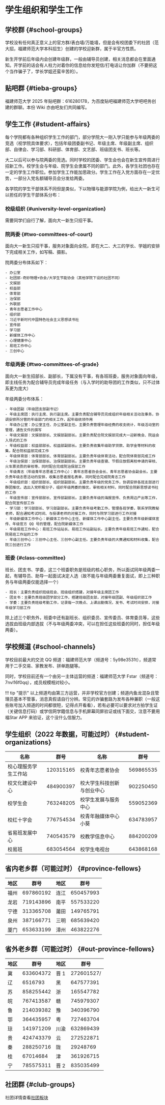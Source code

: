 # 学生组织和学生工作

## 学校群 {#school-groups}

学校没有任何真正意义上的官方群/表白墙/万能墙，但是会有校团委下的社团（范大招，福建师范大学本科招生）创建的学校迎新群，属于半官方性质。

新生开学前后年级内会创建年级群，一般由辅导员创建，相关消息都会在里面通知。开学前的话会有人柱力对着你的信息给你发短信/打电话让你加群（不要把这个当作骗子了，学长学姐还蛮辛苦的）。

## 贴吧群 {#tieba-groups}

福建师范大学 2025 年贴吧群：616280178，为百度贴吧福建师范大学吧吧务创建的群聊。本份 Wiki 亦由吧友们共同编写。

## 学生工作 {#student-affairs}

每个学院都有各种组织学生工作的部门，部分学院大一刚入学只能参与年级两委的竞选（视学院具体要求），包括年级团委副书记、年级主席、年级副主席、组织部、自律会、学习部、科研部、体育部、文艺部、班级团支书、班长等。

大二以后可以参与院两委的竞选。同时学校的团委、学生会也会在新生宣传周进行招新工作。校学生会与年级、院学生会隶属不同的部门。此外，各学生社团也存在一定的学生工作职位。参加学生工作能加思政分。学生工作在入党方面存在一定优势，一部分入党名额辅导员会分发给两委。

各学院的学生干部体系不同但是类似，下以物理与能源学院为例，给出大一新生可以担任的学生干部体系分布：

### 校级组织 {#university-level-organization}

需要同学们自行了解，面向大一新生只招干事。

### 院两委 {#two-committees-of-court}

面向大一新生只招干事，服务对象面向全院，即在大二、大三的学长、学姐的安排下完成相关工作，如写稿、摄影。

院两委分布体系如下：

    - 办公室
    - 社团部-奇妙物理+协会/大学生节能协会（其他学院下设的社团不同）
    - 文娱部
    - 权益部
    - 体育部
    - 治保部
    - 外联部
    - 青年志愿者工作中心
    - 组织部
    - 习近平新时代中国特色社会主义思想读书社
    - 宣传部
    - 学习部
    - 新媒体工作中心
    - 心理健康中心
    - 易班工作中心
    - 三创中心
  
### 年级两委 {#two-committees-of-grade}

面向大一新生招部长、副部长，下属没有干事，有各班班委，服务对象面向年级，即主线任务为配合辅导员完成年级任务（与入学时的助导团的工作类似，只不过体系更为庞大）

年级两委分布体系：

    - 年级团副（年级团支部副书记）
    - 年级主席团：执行主席、执行副主席。主要负责配合辅导员完成组织年级相关活动及事务，协调安排所分管的年级部门的相关工作，起年级统领作用
    - 年级办公室：办公室主任、办公室副主任。主要负责管理年级经费的收支统计，年级活动室的管理，通告文件的撰写
    - 年级文娱部：文娱部部长、文娱部副部长。主要负责配合院文娱部完成大一迎新晚会、院运会入场式的工作
    - 年级权益部：权益部部长、权益部副部长。主要负责收集年级助学贷款、助学金等材料的收集，配合院权益部完成工作
    - 年级体育部：体育部部长、体育部副部长。主要负责年级体育活动，配合院体育部完成工作
    - 年级治保部：治保部部长、治保部副部长。主要负责年级查寝、节假日放假离校申请的审核、火车票资质的审核等，同时配合完成院治保部工作
    - 年级青志（年级青年志愿者工作中心）：青年志愿者协会会长、青年志愿者协会副会长。主要负责年级志愿活动的安排，收集志愿者报名表单，同时配合完成院青志工作
    - 年级组织部：组织部部长、组织部副部长。主要负责年级的党务工作，协调安排各班支部进行群团推优，选出入党积极分子，组织年级两委的推优，审核相关材料，同时配合院新思想读书社的工作
    - 年级宣传部：宣传部部长、宣传部副部长。主要负责年级的海报宣传、负责周边产出等工作，配合院宣传部工作
    - 学习部：学习部部长、学习部副部长。主要负责年级考勤工作，管理各班学委，联系学院教秘老师，配合通知考试时间、与授课老师的对接工作，同时与院学习部进行工作对接
    - 年级新媒体工作中心：新媒体工作中心主任、新媒体工作中心副主任。主要负责年级新媒体宣传、年级官方 QQ 号的管理，配合院新媒体工作
    - 年级易班工作中心：易班工作站站长、易班工作站副站长。主要负责年级易班工作通知，配合院易班工作站的工作
    - 年级三创中心：三创中心主任、三创中心副主任。主要负责年级的大赛通知和材料收集，配合院三创进行工作

### 班委 {#class-committee}

班长、团支书、学委，这三个班委职务是班级的核心职务，所以面试同年级两委一起，有辅导员、助导一起面试决定人选（故不能与年级两委重复面试，即上三种职务与年级两委仅能选择一个）

    - 班长：主要负责组织班级班会、班级组织搭建，对接年级主席团工作
    - 团支书：主要负责班级团学部分工作，搭建班级团支部，对接年级团副、年级组织部工作
    - 学委：主要负责班级考勤工作，记录每一次晚点、上课出勤情况，发书、考试时间安排，对接年级学习部工作

除上述三个职务外，班委中还有副班长、组织委员、宣传委员、体育委员等，这些选拔由班级内部选拔（不与年级两委冲突，可以在担任这些班委的同时，担任年级两委）。

## 学校频道 {#school-channels}

学校目前最大的交流 QQ 频道：福建师范大学（频道号：5y98e3531t），频道常用于二手交易、家教发布、拼单跑腿等。

同时，学校目前还有一个由另一主体运营的频道：福建师范大学 Fstar（频道号：7nvl16f0qq），成员规模相对较小。

!!! tip "提示"
    以上频道均由第三方运营，并非学校官方创建；频道内鱼龙混杂且管理员基本不管事，消息真假请自行分辨。常见的诈骗套路为发布各种兼职（一般这些账号加入频道的时间都很短，记得点开看看），若有必要可以要求对方拍学生证（关键信息打码）或学信网学籍信息与手机屏幕同屏验证或线下面交，注意不要用 福Star APP 来验证，这个没什么信服力。

## 学生组织（2022 年数据，可能过时） {#student-organizations}

| 名称 | 群号 | 名称 | 群号 |
| --- | --- | --- | --- |
| 校心理服务学生工作站 | 120315165 | 校青年志愿者协会 | 569865535 |
| 校文化建设中心 | 484900397 | 校大学生科技创新与创业中心 | 902250450 |
| 校学生会 | 763248205 | 校学生发展与服务中心 | 559052369 |
| 校红十字会 | 776754534 | 校青年融媒体中心小葵 | 634783957 |
| 省易班发展中心 | 740543579 | 校教学信息中心 | 884200209 |
| 校易班 | 683054564 | 校学生电视台 | 643868168 |

## 省内老乡群（可能过时） {#province-fellows}

| 地区 | 群号 | 地区 | 群号 |
| --- | --- | --- | --- |
| 福州 | 697860192 | 连江 | 650457993 |
| 龙岩 | 719143896 | 南平 | 557533220 |
| 宁德 | 313365708 | 莆田 | 149765791 |
| 泉州 | 387166771 | 三明 | 685639420 |
| 厦门 | 653633199 | 漳州 | 463822276 |

## 省外老乡群（可能过时） {#out-province-fellows}

| 地区 | 群号 | 地区 | 群号 |
| --- | --- | --- | --- |
| 冀 | 633604372 | 晋 1 | 272601527/ |
| 辽 | 6516793 | 黑 | 647577391 |
| 苏 | 858255442 | 浙 | 165547782 |
| 皖 | 767413587 | 赣 | 745979307 |
| 鲁 | 214039382 | 豫 | 340396790 |
| 鄂 | 364435957 | 粤 | 727463704 |
| 琼 | 141971209 | 川渝 | 632869439 |
| 贵 | 424743379 | 云 | 272522871 |
| 秦 | 288250716 | 陇 | 29248769 |
| 桂 | 67014684 | 津 | 361926715 |
| 宁 | 785575311 | 晋 2 | 835035499 |

## 社团群 {#club-groups}

社团详情查看[社团板块](../club/index.md)
